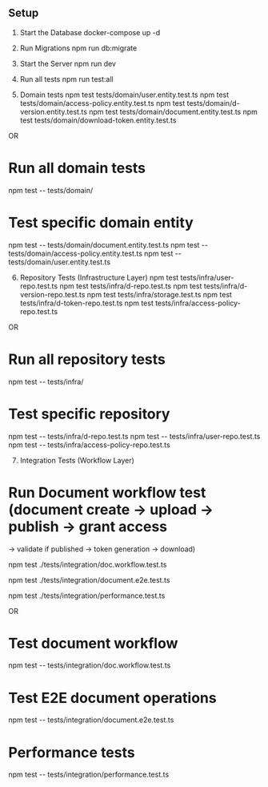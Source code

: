 ## Setup

1. Start the Database
docker-compose up -d

2. Run Migrations
npm run db:migrate

3. Start the Server
npm run dev


4. Run all tests
npm run test:all


5. Domain tests 
npm test tests/domain/user.entity.test.ts
npm test tests/domain/access-policy.entity.test.ts
npm test tests/domain/d-version.entity.test.ts
npm test tests/domain/document.entity.test.ts
npm test tests/domain/download-token.entity.test.ts

OR

# Run all domain tests
npm test -- tests/domain/

# Test specific domain entity
npm test -- tests/domain/document.entity.test.ts
npm test -- tests/domain/access-policy.entity.test.ts
npm test -- tests/domain/user.entity.test.ts


6. Repository Tests (Infrastructure Layer)
npm test tests/infra/user-repo.test.ts
npm test tests/infra/d-repo.test.ts
npm test tests/infra/d-version-repo.test.ts
npm test tests/infra/storage.test.ts
npm test tests/infra/d-token-repo.test.ts
npm test tests/infra/access-policy-repo.test.ts

OR

# Run all repository tests
npm test -- tests/infra/

# Test specific repository
npm test -- tests/infra/d-repo.test.ts
npm test -- tests/infra/user-repo.test.ts
npm test -- tests/infra/access-policy-repo.test.ts


7. Integration Tests (Workflow Layer)
# Run Document workflow test (document create -> upload -> publish -> grant access 
-> validate if published  -> token generation -> download)


npm test ./tests/integration/doc.workflow.test.ts

npm test ./tests/integration/document.e2e.test.ts

npm test ./tests/integration/performance.test.ts

OR

# Test document workflow
npm test -- tests/integration/doc.workflow.test.ts

# Test E2E document operations
npm test -- tests/integration/document.e2e.test.ts

# Performance tests
npm test -- tests/integration/performance.test.ts



